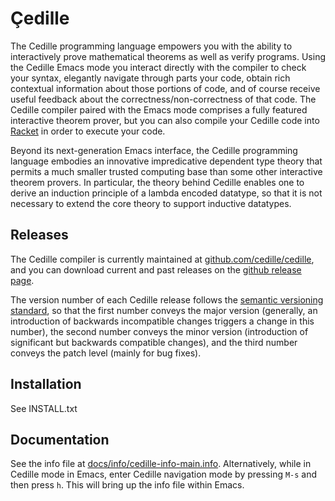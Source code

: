 # Çedille
The Cedille programming language empowers you with the ability to
interactively prove mathematical theorems as well as verify
programs. Using the Cedille Emacs mode you interact directly with the
compiler to check your syntax, elegantly navigate through parts your
code, obtain rich contextual information about those portions of code,
and of course receive useful feedback about the
correctness/non-correctness of that code. The Cedille compiler paired
with the Emacs mode comprises a fully featured interactive theorem
prover, but you can also compile your Cedille code into
[Racket](https://racket-lang.org/) in order to execute your code.

Beyond its next-generation Emacs interface, the Cedille programming
language embodies an innovative impredicative dependent type theory
that permits a much smaller trusted computing base than some other
interactive theorem provers. In particular, the theory behind Cedille
enables one to derive an induction principle of a lambda encoded
datatype, so that it is not necessary to extend the core theory to
support inductive datatypes.

## Releases
The Cedille compiler is currently maintained at
[github.com/cedille/cedille](https://github.com/cedille/cedille),
and you can download current and past releases on the
[github release page](https://github.com/cedille/cedille/releases).

The version number of each Cedille release follows the
[semantic versioning standard](https://semver.org/),
so that the first number conveys the major version (generally, an
introduction of backwards incompatible changes triggers a change in
this number), the second number conveys the minor version
(introduction of significant but backwards compatible changes), and
the third number conveys the patch level (mainly for bug fixes).

## Installation
See INSTALL.txt

## Documentation
See the info file at
[docs/info/cedille-info-main.info](https://github.com/cedille/cedille/blob/master/docs/info/cedille-info-main.info).
Alternatively, while in Cedille mode in Emacs, enter Cedille
navigation mode by pressing `M-s` and then press `h`. This will bring
up the info file within Emacs.

